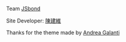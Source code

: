 Team [JSbond]

Site Developer: [陳建維]

Thanks for the theme made by [Andrea Galanti]

[陳建維]: (https://www.instagram.com/mension620)
[JSbond]: (https://jsbond-ncku-taiwan.github.io)
[Andrea Galanti]:(http://www.andreagalanti.it/flatfy.php)
